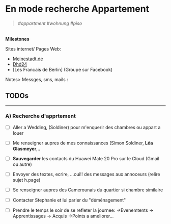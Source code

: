 # En mode recherche Appartement 
>###### #appartment #wohnung #piso 


**Milestones**

Sites internet/ Pages Web:
- [Meinestadt.de](https://www.meinestadt.de/berlin/immobilien/wohnungen)
- [Dhd24](https://www.dhd24.com)
- [Les Francais de Berlin] (Groupe sur Facebook)


Notes> Messges, sms, mails : 


## TODOs 
---

### A) Recherche d'apprtement
- [ ] Aller a Wedding, (Soldiner) pour m'enquerir des chambres ou appart a louer 
- [ ] Me renseigner aupres de mes connaissances (Simon Soldiner, **Léa Glasmeyer**,..
- [ ] **Sauvegarder** les contacts du Huawei Mate 20 Pro sur le Cloud (Gmail ou autre)
- [ ] Envoyer des textes, ecrire, ...oui!! des messages aux annoceurs (relire sujet h.page)

 -  [ ] Se renseigner aupres des Camerounais du quartier si chambre similaire
- [ ] Contacter Stephanie et lui parler du "déménagement"
- [ ]  Prendre le temps le soir de se refleter la journee:
->Evenemtents
-> Apprentissages
-> Acquis 
->Points a ameliorer...